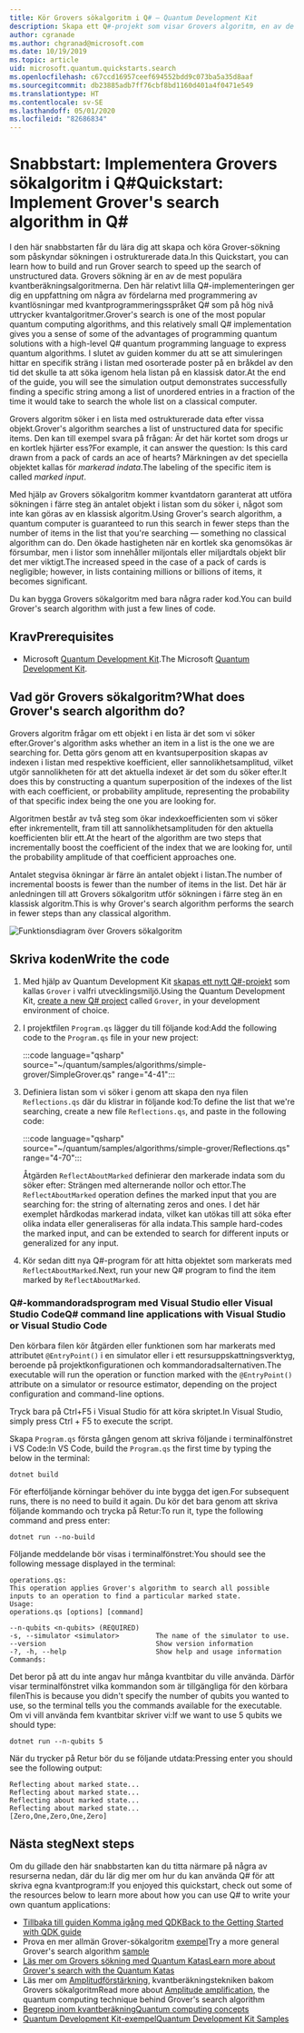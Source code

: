 ```yaml
---
title: Kör Grovers sökalgoritm i Q# – Quantum Development Kit
description: Skapa ett Q#-projekt som visar Grovers algoritm, en av de legendariska kvantalgoritmerna.
author: cgranade
ms.author: chgranad@microsoft.com
ms.date: 10/19/2019
ms.topic: article
uid: microsoft.quantum.quickstarts.search
ms.openlocfilehash: c67ccd16957ceef694552bdd9c073ba5a35d8aaf
ms.sourcegitcommit: db23885adb7ff76cbf8bd1160d401a4f0471e549
ms.translationtype: HT
ms.contentlocale: sv-SE
ms.lasthandoff: 05/01/2020
ms.locfileid: "82686834"
---
```

# <a name="quickstart-implement-grovers-search-algorithm-in-q"></a><span data-ttu-id="5dd06-103">Snabbstart: Implementera Grovers sökalgoritm i Q\#</span><span class="sxs-lookup"><span data-stu-id="5dd06-103">Quickstart: Implement Grover's search algorithm in Q\#</span></span>

<span data-ttu-id="5dd06-104">I den här snabbstarten får du lära dig att skapa och köra Grover-sökning som påskyndar sökningen i ostrukturerade data.</span><span class="sxs-lookup"><span data-stu-id="5dd06-104">In this Quickstart, you can learn how to build and run Grover search to speed up the search of unstructured data.</span></span>  <span data-ttu-id="5dd06-105">Grovers sökning är en av de mest populära kvantberäkningsalgoritmerna. Den här relativt lilla Q#-implementeringen ger dig en uppfattning om några av fördelarna med programmering av kvantlösningar med kvantprogrammeringsspråket Q# som på hög nivå uttrycker kvantalgoritmer.</span><span class="sxs-lookup"><span data-stu-id="5dd06-105">Grover's search is one of the most popular quantum computing algorithms, and this relatively small Q# implementation gives you a sense of some of the advantages of programming quantum solutions with a high-level Q# quantum programming language to express quantum algorithms.</span></span>  <span data-ttu-id="5dd06-106">I slutet av guiden kommer du att se att simuleringen hittar en specifik sträng i listan med osorterade poster på en bråkdel av den tid det skulle ta att söka igenom hela listan på en klassisk dator.</span><span class="sxs-lookup"><span data-stu-id="5dd06-106">At the end of the guide, you will see the simulation output demonstrates successfully finding a specific string among a list of unordered entries in a fraction of the time it would take to search the whole list on a classical computer.</span></span>

<span data-ttu-id="5dd06-107">Grovers algoritm söker i en lista med ostrukturerade data efter vissa objekt.</span><span class="sxs-lookup"><span data-stu-id="5dd06-107">Grover's algorithm searches a list of unstructured data for specific items.</span></span> <span data-ttu-id="5dd06-108">Den kan till exempel svara på frågan: Är det här kortet som drogs ur en kortlek hjärter ess?</span><span class="sxs-lookup"><span data-stu-id="5dd06-108">For example, it can answer the question: Is this card drawn from a pack of cards an ace of hearts?</span></span> <span data-ttu-id="5dd06-109">Märkningen av det speciella objektet kallas för _markerad indata_.</span><span class="sxs-lookup"><span data-stu-id="5dd06-109">The labeling of the specific item is called _marked input_.</span></span>

<span data-ttu-id="5dd06-110">Med hjälp av Grovers sökalgoritm kommer kvantdatorn garanterat att utföra sökningen i färre steg än antalet objekt i listan som du söker i, något som inte kan göras av en klassisk algoritm.</span><span class="sxs-lookup"><span data-stu-id="5dd06-110">Using Grover's search algorithm, a quantum computer is guaranteed to run this search in fewer steps than the number of items in the list that you're searching — something no classical algorithm can do.</span></span> <span data-ttu-id="5dd06-111">Den ökade hastigheten när en kortlek ska genomsökas är försumbar, men i listor som innehåller miljontals eller miljardtals objekt blir det mer viktigt.</span><span class="sxs-lookup"><span data-stu-id="5dd06-111">The increased speed in the case of a pack of cards is negligible; however, in lists containing millions or billions of items, it becomes significant.</span></span>

<span data-ttu-id="5dd06-112">Du kan bygga Grovers sökalgoritm med bara några rader kod.</span><span class="sxs-lookup"><span data-stu-id="5dd06-112">You can build Grover's search algorithm with just a few lines of code.</span></span>

## <a name="prerequisites"></a><span data-ttu-id="5dd06-113">Krav</span><span class="sxs-lookup"><span data-stu-id="5dd06-113">Prerequisites</span></span>

- <span data-ttu-id="5dd06-114">Microsoft [Quantum Development Kit][install].</span><span class="sxs-lookup"><span data-stu-id="5dd06-114">The Microsoft [Quantum Development Kit][install].</span></span>

## <a name="what-does-grovers-search-algorithm-do"></a><span data-ttu-id="5dd06-115">Vad gör Grovers sökalgoritm?</span><span class="sxs-lookup"><span data-stu-id="5dd06-115">What does Grover's search algorithm do?</span></span>

<span data-ttu-id="5dd06-116">Grovers algoritm frågar om ett objekt i en lista är det som vi söker efter.</span><span class="sxs-lookup"><span data-stu-id="5dd06-116">Grover's algorithm asks whether an item in a list is the one we are searching for.</span></span> <span data-ttu-id="5dd06-117">Detta görs genom att en kvantsuperposition skapas av indexen i listan med respektive koefficient, eller sannolikhetsamplitud, vilket utgör sannolikheten för att det aktuella indexet är det som du söker efter.</span><span class="sxs-lookup"><span data-stu-id="5dd06-117">It does this by constructing a quantum superposition of the indexes of the list with each coefficient, or probability amplitude, representing the probability of that specific index being the one you are looking for.</span></span>

<span data-ttu-id="5dd06-118">Algoritmen består av två steg som ökar indexkoefficienten som vi söker efter inkrementellt, fram till att sannolikhetsamplituden för den aktuella koefficienten blir ett.</span><span class="sxs-lookup"><span data-stu-id="5dd06-118">At the heart of the algorithm are two steps that incrementally boost the coefficient of the index that we are looking for, until the probability amplitude of that coefficient approaches one.</span></span>

<span data-ttu-id="5dd06-119">Antalet stegvisa ökningar är färre än antalet objekt i listan.</span><span class="sxs-lookup"><span data-stu-id="5dd06-119">The number of incremental boosts is fewer than the number of items in the list.</span></span> <span data-ttu-id="5dd06-120">Det här är anledningen till att Grovers sökalgoritm utför sökningen i färre steg än en klassisk algoritm.</span><span class="sxs-lookup"><span data-stu-id="5dd06-120">This is why Grover's search algorithm performs the search in fewer steps than any classical algorithm.</span></span>

![Funktionsdiagram över Grovers sökalgoritm](~/media/grover.png)

## <a name="write-the-code"></a><span data-ttu-id="5dd06-122">Skriva koden</span><span class="sxs-lookup"><span data-stu-id="5dd06-122">Write the code</span></span>

1. <span data-ttu-id="5dd06-123">Med hjälp av Quantum Development Kit [skapas ett nytt Q#-projekt](xref:microsoft.quantum.howto.createproject) som kallas `Grover` i valfri utvecklingsmiljö.</span><span class="sxs-lookup"><span data-stu-id="5dd06-123">Using the Quantum Development Kit, [create a new Q# project](xref:microsoft.quantum.howto.createproject) called `Grover`, in your development environment of choice.</span></span>

1. <span data-ttu-id="5dd06-124">I projektfilen `Program.qs` lägger du till följande kod:</span><span class="sxs-lookup"><span data-stu-id="5dd06-124">Add the following code to the `Program.qs` file in your new project:</span></span>

    :::code language="qsharp" source="~/quantum/samples/algorithms/simple-grover/SimpleGrover.qs" range="4-41":::

1. <span data-ttu-id="5dd06-125">Definiera listan som vi söker i genom att skapa den nya filen `Reflections.qs` där du klistrar in följande kod:</span><span class="sxs-lookup"><span data-stu-id="5dd06-125">To define the list that we're searching, create a new file `Reflections.qs`, and paste in the following code:</span></span>

    :::code language="qsharp" source="~/quantum/samples/algorithms/simple-grover/Reflections.qs" range="4-70":::

    <span data-ttu-id="5dd06-126">Åtgärden `ReflectAboutMarked` definierar den markerade indata som du söker efter: Strängen med alternerande nollor och ettor.</span><span class="sxs-lookup"><span data-stu-id="5dd06-126">The `ReflectAboutMarked` operation defines the marked input that you are searching for: the string of alternating zeros and ones.</span></span> <span data-ttu-id="5dd06-127">I det här exemplet hårdkodas markerad indata, vilket kan utökas till att söka efter olika indata eller generaliseras för alla indata.</span><span class="sxs-lookup"><span data-stu-id="5dd06-127">This sample hard-codes the marked input, and can be extended to search for different inputs or generalized for any input.</span></span>

1. <span data-ttu-id="5dd06-128">Kör sedan ditt nya Q#-program för att hitta objektet som markerats med `ReflectAboutMarked`.</span><span class="sxs-lookup"><span data-stu-id="5dd06-128">Next, run your new Q# program to find the item marked by `ReflectAboutMarked`.</span></span>

### <a name="q-command-line-applications-with-visual-studio-or-visual-studio-code"></a><span data-ttu-id="5dd06-129">Q#-kommandoradsprogram med Visual Studio eller Visual Studio Code</span><span class="sxs-lookup"><span data-stu-id="5dd06-129">Q# command line applications with Visual Studio or Visual Studio Code</span></span>

<span data-ttu-id="5dd06-130">Den körbara filen kör åtgärden eller funktionen som har markerats med attributet `@EntryPoint()` i en simulator eller i ett resursuppskattningsverktyg, beroende på projektkonfigurationen och kommandoradsalternativen.</span><span class="sxs-lookup"><span data-stu-id="5dd06-130">The executable will run the operation or function marked with the `@EntryPoint()` attribute on a simulator or resource estimator, depending on the project configuration and command-line options.</span></span>

<span data-ttu-id="5dd06-131">Tryck bara på Ctrl+F5 i Visual Studio för att köra skriptet.</span><span class="sxs-lookup"><span data-stu-id="5dd06-131">In Visual Studio, simply press Ctrl + F5 to execute the script.</span></span>

<span data-ttu-id="5dd06-132">Skapa `Program.qs` första gången genom att skriva följande i terminalfönstret i VS Code:</span><span class="sxs-lookup"><span data-stu-id="5dd06-132">In VS Code, build the `Program.qs` the first time by typing the below in the terminal:</span></span>

```Command line
dotnet build
```

<span data-ttu-id="5dd06-133">För efterföljande körningar behöver du inte bygga det igen.</span><span class="sxs-lookup"><span data-stu-id="5dd06-133">For subsequent runs, there is no need to build it again.</span></span> <span data-ttu-id="5dd06-134">Du kör det bara genom att skriva följande kommando och trycka på Retur:</span><span class="sxs-lookup"><span data-stu-id="5dd06-134">To run it, type the following command and press enter:</span></span>

```Command line
dotnet run --no-build
```

<span data-ttu-id="5dd06-135">Följande meddelande bör visas i terminalfönstret:</span><span class="sxs-lookup"><span data-stu-id="5dd06-135">You should see the following message displayed in the terminal:</span></span>

```
operations.qs:
This operation applies Grover's algorithm to search all possible inputs to an operation to find a particular marked state.
Usage:
operations.qs [options] [command]

--n-qubits <n-qubits> (REQUIRED)
-s, --simulator <simulator>         The name of the simulator to use.
--version                           Show version information
-?, -h, --help                      Show help and usage information
Commands:
```

<span data-ttu-id="5dd06-136">Det beror på att du inte angav hur många kvantbitar du ville använda. Därför visar terminalfönstret vilka kommandon som är tillgängliga för den körbara filen</span><span class="sxs-lookup"><span data-stu-id="5dd06-136">This is because you didn't specify the number of qubits you wanted to use, so the terminal tells you the commands available for the executable.</span></span> <span data-ttu-id="5dd06-137">Om vi vill använda fem kvantbitar skriver vi:</span><span class="sxs-lookup"><span data-stu-id="5dd06-137">If we want to use 5 qubits we should type:</span></span>

```Command line
dotnet run --n-qubits 5
```

<span data-ttu-id="5dd06-138">När du trycker på Retur bör du se följande utdata:</span><span class="sxs-lookup"><span data-stu-id="5dd06-138">Pressing enter you should see the following output:</span></span>

```
Reflecting about marked state...
Reflecting about marked state...
Reflecting about marked state...
Reflecting about marked state...
[Zero,One,Zero,One,Zero]
```

## <a name="next-steps"></a><span data-ttu-id="5dd06-139">Nästa steg</span><span class="sxs-lookup"><span data-stu-id="5dd06-139">Next steps</span></span>

<span data-ttu-id="5dd06-140">Om du gillade den här snabbstarten kan du titta närmare på några av resurserna nedan, där du lär dig mer om hur du kan använda Q# för att skriva egna kvantprogram:</span><span class="sxs-lookup"><span data-stu-id="5dd06-140">If you enjoyed this quickstart, check out some of the resources below to learn more about how you can use Q# to write your own quantum applications:</span></span>

- [<span data-ttu-id="5dd06-141">Tillbaka till guiden Komma igång med QDK</span><span class="sxs-lookup"><span data-stu-id="5dd06-141">Back to the Getting Started with QDK guide</span></span>](xref:microsoft.quantum.welcome)
- <span data-ttu-id="5dd06-142">Prova en mer allmän Grover-sökalgoritm [exempel](https://github.com/microsoft/Quantum/tree/master/samples/algorithms/database-search)</span><span class="sxs-lookup"><span data-stu-id="5dd06-142">Try a more general Grover's search algorithm [sample](https://github.com/microsoft/Quantum/tree/master/samples/algorithms/database-search)</span></span>
- [<span data-ttu-id="5dd06-143">Läs mer om Grovers sökning med Quantum Katas</span><span class="sxs-lookup"><span data-stu-id="5dd06-143">Learn more about Grover's search with the Quantum Katas</span></span>](xref:microsoft.quantum.overview.katas)
- <span data-ttu-id="5dd06-144">Läs mer om [Amplitudförstärkning][amplitude-amplification], kvantberäkningstekniken bakom Grovers sökalgoritm</span><span class="sxs-lookup"><span data-stu-id="5dd06-144">Read more about [Amplitude amplification][amplitude-amplification], the quantum computing technique behind Grover's search algorithm</span></span>
- [<span data-ttu-id="5dd06-145">Begrepp inom kvantberäkning</span><span class="sxs-lookup"><span data-stu-id="5dd06-145">Quantum computing concepts</span></span>](xref:microsoft.quantum.concepts.intro)
- [<span data-ttu-id="5dd06-146">Quantum Development Kit-exempel</span><span class="sxs-lookup"><span data-stu-id="5dd06-146">Quantum Development Kit Samples</span></span>](https://docs.microsoft.com/samples/browse/?products=qdk)

<!-- LINKS -->

[install]: xref:microsoft.quantum.install
[amplitude-amplification]: xref:microsoft.quantum.libraries.standard.algorithms#amplitude-amplification
